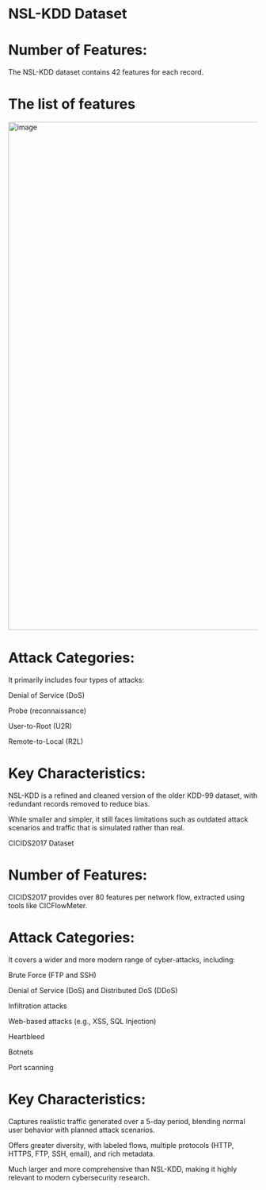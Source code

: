 # NSL-KDD Dataset

# Number of Features:
The NSL-KDD dataset contains 42 features for each record.

# The list of features 

<img width="1536" height="1024" alt="image" src="https://github.com/user-attachments/assets/e0a78c10-d5ff-456a-bf9e-7ba9f13333b2" />


# Attack Categories:
It primarily includes four types of attacks:

Denial of Service (DoS)

Probe (reconnaissance)

User-to-Root (U2R)

Remote-to-Local (R2L)

# Key Characteristics:

NSL-KDD is a refined and cleaned version of the older KDD-99 dataset, with redundant records removed to reduce bias.

While smaller and simpler, it still faces limitations such as outdated attack scenarios and traffic that is simulated rather than real.

CICIDS2017 Dataset

# Number of Features:
CICIDS2017 provides over 80 features per network flow, extracted using tools like CICFlowMeter.

# Attack Categories:
It covers a wider and more modern range of cyber-attacks, including:

Brute Force (FTP and SSH)

Denial of Service (DoS) and Distributed DoS (DDoS)

Infiltration attacks

Web-based attacks (e.g., XSS, SQL Injection)

Heartbleed

Botnets

Port scanning

# Key Characteristics:

Captures realistic traffic generated over a 5-day period, blending normal user behavior with planned attack scenarios.

Offers greater diversity, with labeled flows, multiple protocols (HTTP, HTTPS, FTP, SSH, email), and rich metadata.

Much larger and more comprehensive than NSL-KDD, making it highly relevant to modern cybersecurity research.

